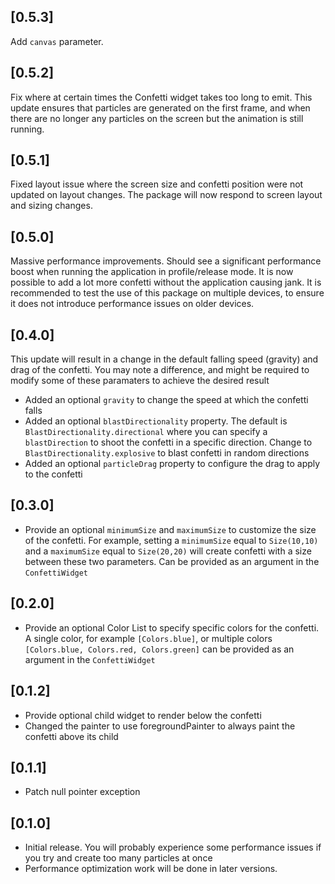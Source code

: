 ## [0.5.3]
Add `canvas` parameter.

## [0.5.2]
Fix where at certain times the Confetti widget takes too long to emit. This update ensures that particles are generated on the first frame, and when there are no longer any particles on the screen but the animation is still running.

## [0.5.1]
Fixed layout issue where the screen size and confetti position were not updated on layout changes. The package will now respond to screen layout and sizing changes.

## [0.5.0]
Massive performance improvements. Should see a significant performance boost when running the application in profile/release mode. It is now possible to add a lot more confetti without the application causing jank. It is recommended to test the use of this package on multiple devices, to ensure it does not introduce performance issues on older devices.


## [0.4.0]
This update will result in a change in the default falling speed (gravity) and drag of the confetti. You may note a difference, and might be required to modify some of these paramaters to achieve the desired result

* Added an optional `gravity` to change the speed at which the confetti falls
* Added an optional `blastDirectionality` property. The default is `BlastDirectionality.directional` where you can specify a `blastDirection` to shoot the confetti in a specific direction. Change to `BlastDirectionality.explosive` to blast confetti in random directions
* Added an optional `particleDrag` property to configure the drag to apply to the confetti

## [0.3.0]
* Provide an optional `minimumSize` and `maximumSize` to customize the size of the confetti. For example, setting a `minimumSize` equal to `Size(10,10)` and a `maximumSize` equal to `Size(20,20)` will create confetti with a size between these two parameters. Can be provided as an argument in the `ConfettiWidget`

## [0.2.0]

* Provide an optional Color List to specify specific colors for the confetti. A single color, for example `[Colors.blue]`, or multiple colors `[Colors.blue, Colors.red, Colors.green]` can be provided as an argument in the `ConfettiWidget`

## [0.1.2]

* Provide optional child widget to render below the confetti
* Changed the painter to use foregroundPainter to always paint the confetti above its child

## [0.1.1]

* Patch null pointer exception

## [0.1.0]

* Initial release. You will probably experience some performance issues if you try and create too many particles at once
* Performance optimization work will be done in later versions.
